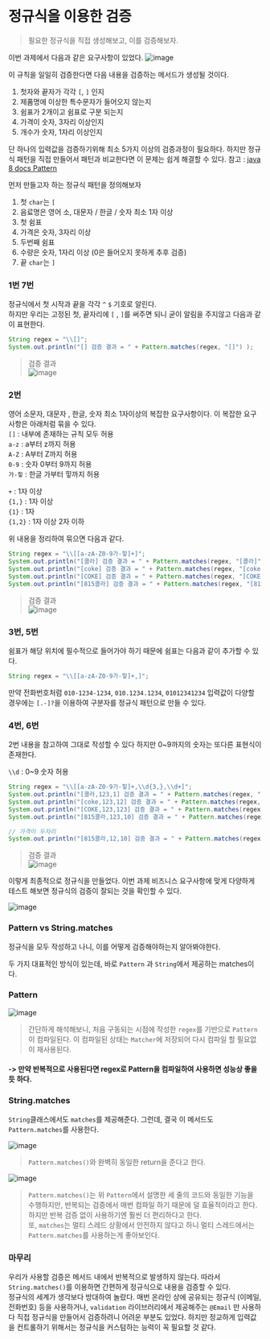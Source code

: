 # 정규식을 이용한 검증
> 필요한 정규식을 직접 생성해보고, 이를 검증해보자.

이번 과제에서 다음과 같은 요구사항이 있었다.
![image](https://user-images.githubusercontent.com/87312401/145427541-757e3d76-2cdd-4cd7-b901-4f6522e34cce.png)

이 규칙을 일일히 검증한다면 다음 내용을 검증하는 메서드가 생성될 것이다.

1. 첫자와 끝자가 각각 ```[```, ```]``` 인지
2. 제품명에 이상한 특수문자가 들어오지 않는지
3. 쉼표가 2개이고 쉼표로 구분 되는지
4. 가격이 숫자, 3자리 이상인지
5. 개수가 숫자, 1자리 이상인지

단 하나의 입력값을 검증하기위해 최소 5가지 이상의 검증과정이 필요하다. 하지만 정규식 패턴을 직접 만들어서 패턴과 비교한다면 이 문제는 쉽게 해결할 수 있다.
참고 : [java 8 docs Pattern](https://docs.oracle.com/javase/8/docs/api/java/util/regex/Pattern.html)

먼저 만들고자 하는 정규식 패턴을 정의해보자

1. 첫 ```char```는 ```[```
2. 음료명은 영어 소, 대문자 / 한글 / 숫자 최소 1자 이상
3. 첫 쉼표
4. 가격은 숫자, 3자리 이상
5. 두번째 쉼표
6. 수량은 숫자, 1자리 이상 (0은 들어오지 못하게 추후 검증)
7. 끝 ```char```는 ```]```

### 1번 7번
정규식에서 첫 시작과 끝을 각각 ```^``` ```$``` 기호로 알린다.  
하지만 우리는 고정된 첫, 끝자리에 ```[``` , ```]```를 써주면 되니 굳이 알림을 주지않고 다음과 같이 표현한다.

```java
String regex = "\\[]";
System.out.println("[] 검증 결과 = " + Pattern.matches(regex, "[]") );
```

> 검증 결과  
> ![image](https://user-images.githubusercontent.com/87312401/145430283-80776c82-c915-4ccf-8771-3c0363b7fd51.png)
 
 
 ### 2번
 영어 소문자, 대문자 , 한글, 숫자 최소 1자이상의 복잡한 요구사항이다. 이 복잡한 요구사항은 아래처럼 묶을 수 있다.  
 ```[]``` : 내부에 존재하는 규칙 모두 허용  
 ```a-z``` : a부터 z까지 허용  
 ```A-Z``` : A부터 Z까지 허용  
 ```0-9``` : 숫자 0부터 9까지 허용  
 ```가-힣``` : 한글 가부터 힣까지 허용  
 
 ```+``` : 1자 이상  
 ```{1,}``` : 1자 이상  
 ```{1}``` : 1자  
 ```{1,2}``` : 1자 이상 2자 이하  
 
 위 내용을 정리하여 묶으면 다음과 같다.
 
 ```java
String regex = "\\[[a-zA-Z0-9가-힣]+]";
System.out.println("[콜라] 검증 결과 = " + Pattern.matches(regex, "[콜라]"));
System.out.println("[coke] 검증 결과 = " + Pattern.matches(regex, "[coke]"));
System.out.println("[COKE] 검증 결과 = " + Pattern.matches(regex, "[COKE]"));
System.out.println("[815콜라] 검증 결과 = " + Pattern.matches(regex, "[815콜라]"));
 ```

> 검증 결과  
> ![image](https://user-images.githubusercontent.com/87312401/145431197-839affe8-2907-49f6-8514-095a50fbc02a.png)

### 3번, 5번
쉼표가 해당 위치에 필수적으로 들어가야 하기 때문에 쉼표는 다음과 같이 추가할 수 있다.

 ```java
String regex = "\\[[a-zA-Z0-9가-힣]+,]";
```

만약 전화번호처럼 ```010-1234-1234```, ```010.1234.1234```, ```01012341234``` 입력값이 다양할 경우에는 ```[.-]?```을 이용하여 구분자를 정규식 패턴으로 만들 수 있다.

### 4번, 6번
2번 내용을 참고하여 그대로 작성할 수 있다 하지만 0~9까지의 숫자는 또다른 표현식이 존재한다.

```\\d``` : 0~9 숫자 허용

```java
String regex = "\\[[a-zA-Z0-9가-힣]+,\\d{3,},\\d+]";
System.out.println("[콜라,123,1] 검증 결과 = " + Pattern.matches(regex, "[콜라,123,1]"));
System.out.println("[coke,123,12] 검증 결과 = " + Pattern.matches(regex, "[coke,123,12]"));
System.out.println("[COKE,123,123] 검증 결과 = " + Pattern.matches(regex, "[COKE,123,123]"));
System.out.println("[815콜라,123,10] 검증 결과 = " + Pattern.matches(regex, "[815콜라,123,10]"));

// 가격이 두자리
System.out.println("[815콜라,12,10] 검증 결과 = " + Pattern.matches(regex, "[815콜라,12,10]"));
```

> 검증 결과  
> ![image](https://user-images.githubusercontent.com/87312401/145433133-b9f99cc9-88cc-43a5-94e7-9bb22aaab7ad.png)


이렇게 최종적으로 정규식을 만들었다. 이번 과제 비즈니스 요구사항에 맞게 다양하게 테스트 해보면 정규식의 검증이 잘되는 것을 확인할 수 있다.

![image](https://user-images.githubusercontent.com/87312401/145433595-58043ab4-de4f-438e-85e0-3670c6ca747f.png)

### Pattern vs String.matches

정규식을 모두 작성하고 나니, 이를 어떻게 검증해야하는지 알아봐야한다.

두 가지 대표적인 방식이 있는데, 바로 ```Pattern``` 과 ```String```에서 제공하는 matches이다.

### Pattern

![image](https://user-images.githubusercontent.com/87312401/145434259-174174e0-b80b-4ec3-a98f-c28bad4baf92.png)

> 간단하게 해석해보니, 처음 구동되는 시점에 작성한 ```regex```를 기반으로 ```Pattern```이 컴파일된다.
> 이 컴파일된 상태는 ```Matcher```에 저장되어 다시 컴파일 할 필요없이 재사용된다.

#### -> 만약 반복적으로 사용된다면 regex로 Pattern을 컴파일하여 사용하면 성능상 좋을 듯 하다.

### String.matches
```String```클래스에서도 ```matches```를 제공해준다. 그런데, 결국 이 메서드도 ```Pattern.matches```를 사용한다.

![image](https://user-images.githubusercontent.com/87312401/145435068-6782a373-5328-48c6-a0a0-073cd1dc3842.png)

> ```Pattern.matches()```와 완벽히 동일한 return을 준다고 한다.

![image](https://user-images.githubusercontent.com/87312401/145435314-6d17b913-6a81-456e-8a54-44ad01d64c91.png)

> ```Pattern.matches()```는 위 ```Pattern```에서 설명한 세 줄의 코드와 동일한 기능을 수행하지만, 반복되는 검증에서 매번 컴파일 하기 때문에 덜 효율적이라고 한다.
> 하지만 반복 검증 없이 사용하기엔 훨씬 더 편리하다고 한다.  
> 또, ```matches```는 멀티 스레드 상황에서 안전하지 않다고 하니 멀티 스레드에서는 ```Pattern.matches```를 사용하는게 좋아보인다.


### 마무리
우리가 사용할 검증은 메서드 내에서 반복적으로 발생하지 않는다. 따라서 ```String.matches()```를 이용하면 간편하게 정규식으로 내용을 검증할 수 있다.  
정규식의 세계가 생각보다 방대하여 놀랐다. 매번 온라인 상에 공유되는 정규식 (이메일, 전화번호) 등을 사용하거나, ```validation``` 라이브러리에서 제공해주는 ```@Email``` 만 사용하다
직접 정규식을 만들어서 검증하려니 어려운 부분도 있었다. 하지만 정교하게 입력값을 컨트롤하기 위해서는 정규식을 커스텀하는 능력이 꼭 필요할 것 같다.

